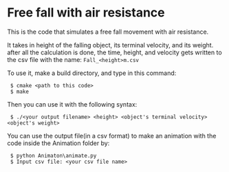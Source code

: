 # Free fall with air resistance

This is the code that simulates a free fall movement with air resistance. 

It takes in height of the falling object, its terminal velocity, and its weight. after all the calculation is done, the time, height, and velocity gets written to the csv file with the name: ```Fall_<height>m.csv```

To use it, make a build directory, and type in this command:
```
 $ cmake <path to this code>
 $ make
```
Then you can use it with the following syntax:
```
 $ ./<your output filename> <height> <object's terminal velocity> <object's weight>
```

You can use the output file(in a csv format) to make an animation with the code inside the Animation folder by:

```
 $ python Animaton\animate.py
 $ Input csv file: <your csv file name>
```